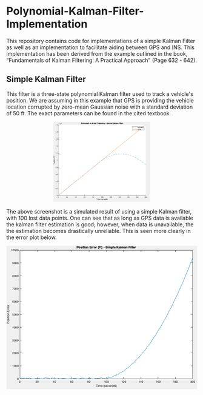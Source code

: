 # Polynomial-Kalman-Filter-Implementation
This repository contains code for implementations of a simple Kalman Filter as well as an implementation to facilitate aiding between GPS and INS. This implementation has been derived from the example outlined in the book, “Fundamentals of Kalman Filtering: A Practical Approach" (Page 632 - 642).

## Simple Kalman Filter
This filter is a three-state polynomial Kalman filter used to track a vehicle's position. We are assuming in this example that GPS is providing the vehicle location corrupted by zero-mean Gaussian noise with a standard deviation of 50 ft. The exact parameters can be found in the cited textbook.

<p align="center">
  <img src="https://github.com/shloksobti/Polynomial-Kalman-Filter-Implementation/blob/master/Screenshots/SimpleKalman1.png" width="256" title="Simple Kalman Filter with lost data points">
</p>

The above screenshot is a simulated result of using a simple Kalman filter, with 100 lost data points. One can see that as long as GPS data is available the kalman filter estimation is good; however, when data is unavailable, the the estimation becomes drastically unreliable. This is seen more clearly in the error plot below.

![alt text](Screenshots/SimpleKalman2.png "Simple Kalman Filter with lost data points - Position Error")



